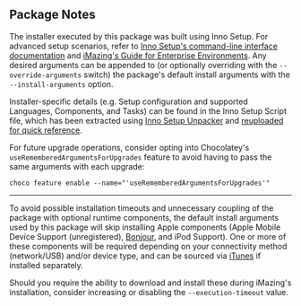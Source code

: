 ## Package Notes

The installer executed by this package was built using Inno Setup. For advanced setup scenarios, refer to [Inno Setup's command-line interface documentation](https://jrsoftware.org/ishelp/index.php?topic=setupcmdline) and [iMazing's Guide for Enterprise Environments](https://imazing.com/documentation/Install-Uninstall-iMazing-in-Enterprise-Environments.pdf). Any desired arguments can be appended to (or optionally overriding with the `--override-arguments` switch) the package's default install arguments with the `--install-arguments` option.

Installer-specific details (e.g. Setup configuration and supported Languages, Components, and Tasks) can be found in the Inno Setup Script file, which has been extracted using [Inno Setup Unpacker](https://community.chocolatey.org/packages/innounp) and [reuploaded for quick reference](https://github.com/brogers5/chocolatey-package-imazing/tree/v3.3.1/install_script.iss).

For future upgrade operations, consider opting into Chocolatey's `useRememberedArgumentsForUpgrades` feature to avoid having to pass the same arguments with each upgrade:

```shell
choco feature enable --name="'useRememberedArgumentsForUpgrades'"
```

---

To avoid possible installation timeouts and unnecessary coupling of the package with optional runtime components, the default install arguments used by this package will skip installing Apple components (Apple Mobile Device Support (unregistered), [Bonjour](https://community.chocolatey.org/packages/bonjour), and iPod Support). One or more of these components will be required depending on your connectivity method (network/USB) and/or device type, and can be sourced via [iTunes](https://community.chocolatey.org/packages/itunes) if installed separately.

Should you require the ability to download and install these during iMazing's installation, consider increasing or disabling the `--execution-timeout` value.
